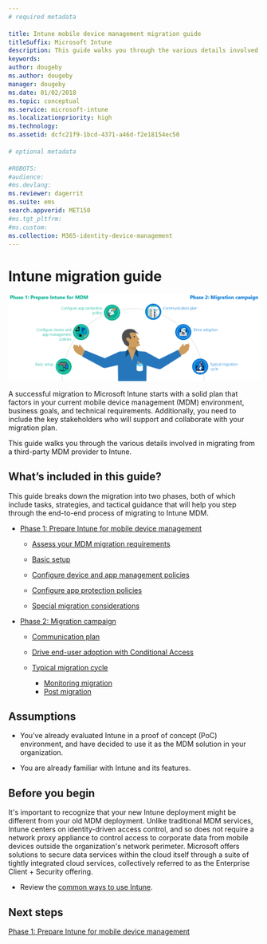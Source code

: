 ```yaml
---
# required metadata

title: Intune mobile device management migration guide
titleSuffix: Microsoft Intune
description: This guide walks you through the various details involved in migrating from a third-party MDM provider to Microsoft Intune.
keywords:
author: dougeby
ms.author: dougeby
manager: dougeby
ms.date: 01/02/2018
ms.topic: conceptual
ms.service: microsoft-intune
ms.localizationpriority: high
ms.technology:
ms.assetid: dcfc21f9-1bcd-4371-a46d-f2e18154ec50

# optional metadata

#ROBOTS:
#audience:
#ms.devlang:
ms.reviewer: dagerrit
ms.suite: ems
search.appverid: MET150
#ms.tgt_pltfrm:
#ms.custom:
ms.collection: M365-identity-device-management
---
```


# Intune migration guide

![Microsoft Intune MDM migration guide art](./media/migration-guide/MDM-migration-guide-art.PNG)

A successful migration to Microsoft Intune starts with a solid plan that factors in your current mobile device management (MDM) environment, business goals, and technical requirements. Additionally, you need to include the key stakeholders who will support and collaborate with your migration plan.

This guide walks you through the various details involved in migrating from a third-party MDM provider to Intune.

## What’s included in this guide?

This guide breaks down the migration into two phases, both of which include tasks, strategies, and tactical guidance that will help you step through the end-to-end process of migrating to Intune MDM.

- [Phase 1: Prepare Intune for mobile device management](migration-guide-prepare.md)

  - [Assess your MDM migration requirements](migration-guide-prepare.md#assess-mdm-requirements)

  - [Basic setup](migration-guide-setup.md)

  - [Configure device and app management policies](migration-guide-configure-policies.md)

  - [Configure app protection policies](../apps/app-protection-policies.md)

  - [Special migration considerations](migration-guide-considerations.md)

- [Phase 2: Migration campaign](migration-guide-campaign.md)

  - [Communication plan](migration-guide-communication-plan.md)

  - [Drive end-user adoption with Conditional Access](migration-guide-drive-adoption.md)

  - [Typical migration cycle](migration-guide-cycle.md)
    - [Monitoring migration](migration-guide-cycle.md#monitoring-migration)
    - [Post migration](migration-guide-cycle.md#post-migration)

## Assumptions

- You've already evaluated Intune in a proof of concept (PoC) environment, and have decided to use it as the MDM solution in your organization.

- You are already familiar with Intune and its features.

## Before you begin

It's important to recognize that your new Intune deployment might be different from your old MDM deployment. Unlike traditional MDM services, Intune centers on identity-driven access control, and so does not require a network proxy appliance to control access to corporate data from mobile devices outside the organization's network perimeter. Microsoft offers solutions to secure data services within the cloud itself through a suite of tightly integrated cloud services, collectively referred to as the Enterprise Client + Security offering.

- Review the [common ways to use Intune](common-scenarios.md).

## Next steps

[Phase 1: Prepare Intune for mobile device management](migration-guide-prepare.md)
